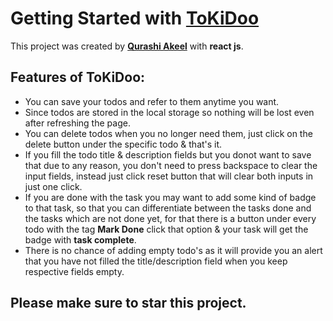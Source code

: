 # Getting Started with **[ToKiDoo](https://tokidoo.netlify.app)**

This project was created by **[Qurashi Akeel](https://tokidoo.netlify.app)** with **react js**.

## Features of ToKiDoo:

* You can save your todos and refer to them anytime you want.
* Since todos are stored in the local storage so nothing will be lost even after refreshing the page.
* You can delete todos when you no longer need them, just click on the delete button under the specific todo & that's it.
* If you fill the todo title & description fields but you donot want to save that due to any reason, you don't need to press backspace to clear the input fields, instead just click reset button that will clear both inputs in just one click.
* If you are done with the task you may want to add some kind of badge to that task, so that you can differentiate between the tasks done and the tasks which are not done yet, for that there is a button under every todo with the tag **Mark Done** click that option & your task will get the badge with **task complete**. 
* There is no chance of adding empty todo's as it will provide you an alert that you have not filled the title/description field when you keep respective fields empty.

## Please make sure to star this project.

